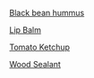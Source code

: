[Black bean hummus](Black_bean_hummus.md)

[Lip Balm](Lip_balm.md)

[Tomato Ketchup ](Tomato_Ketchup.md)

[Wood Sealant](Wood_sealant.md)

